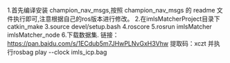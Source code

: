 1.首先编译安装 champion_nav_msgs,按照 champion_nav_msgs 的 readme 文件执行即可,注意根据自己的ros版本进行修改。
2.在imlsMatcherProject目录下catkin_make
3.source devel/setup.bash
4.roscore
5.rosrun imlsMatcher imlsMatcher_node 
6.下载数据集.
链接：https://pan.baidu.com/s/1ECdub5m7JHwPLNvGxH3Vhw 
提取码：xczt 
并执行rosbag play --clock imls_icp.bag

